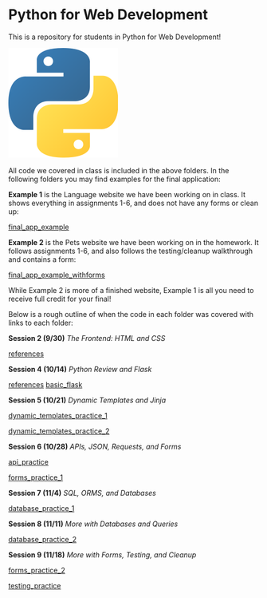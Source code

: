 # Python for Web Development

This is a repository for students in Python for Web Development!

![banner](https://github.com/juliacodessometimes/python_for_web/blob/main/api_practice/static/1.png)

All code we covered in class is included in the above folders. In the following folders you may find examples for the final application:

**Example 1** is the Language website we have been working on in class.
It shows everything in assignments 1-6, and does not have any forms or clean up:

[final_app_example](https://github.com/juliacodessometimes/python_for_web/tree/main/final_app_example)


**Example 2** is the Pets website we have been working on in the homework.
It follows assignments 1-6, and also follows the testing/cleanup walkthrough and contains a form:

[final_app_example_withforms](https://github.com/juliacodessometimes/python_for_web/tree/main/final_app_example_withforms)

While Example 2 is more of a finished website, Example 1 is all  you need to receive full credit for your final!



Below is a rough outline of when the code in each folder was covered with links to each folder:


**Session 2 (9/30)**
*The Frontend: HTML and CSS*

[references](https://github.com/juliacodessometimes/python_for_web/tree/main/references)


**Session 4 (10/14)**
*Python Review and Flask*

[references](https://github.com/juliacodessometimes/python_for_web/tree/main/references)
[basic_flask](https://github.com/juliacodessometimes/python_for_web/tree/main/basic_flask)



**Session 5 (10/21)**
*Dynamic Templates and Jinja*

[dynamic_templates_practice_1](https://github.com/juliacodessometimes/python_for_web/tree/main/dynamic_templates_practice_1)

[dynamic_templates_practice_2](https://github.com/juliacodessometimes/python_for_web/tree/main/dynamic_templates_practice_2)



**Session 6 (10/28)**
*APIs, JSON, Requests, and Forms*

[api_practice](https://github.com/juliacodessometimes/python_for_web/tree/main/api_practice)

[forms_practice_1](https://github.com/juliacodessometimes/python_for_web/tree/main/forms_practice_1)



**Session 7 (11/4)**
*SQL, ORMS, and Databases*

[database_practice_1](https://github.com/juliacodessometimes/python_for_web/tree/main/database_practice_1)



**Session 8 (11/11)**
*More with Databases and Queries*

[database_practice_2](https://github.com/juliacodessometimes/python_for_web/tree/main/database_practice_2)



**Session 9 (11/18)**
*More with Forms, Testing, and Cleanup*

[forms_practice_2](https://github.com/juliacodessometimes/python_for_web/tree/main/forms_practice_2)

[testing_practice](https://github.com/juliacodessometimes/python_for_web/tree/main/testing_practice)


